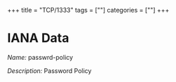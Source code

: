 +++
title = "TCP/1333"
tags = [""]
categories = [""]
+++

# IANA Data

_Name:_ passwrd-policy

_Description:_ Password Policy

